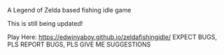 A Legend of Zelda based fishing idle game

This is still being updated!

Play Here: https://edwinyaboy.github.io/zeldafishingidle/
EXPECT BUGS, PLS REPORT BUGS, PLS GIVE ME SUGGESTIONS
